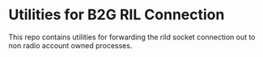 # Utilities for B2G RIL Connection

This repo contains utilities for forwarding the rild socket connection
out to non radio account owned processes.

